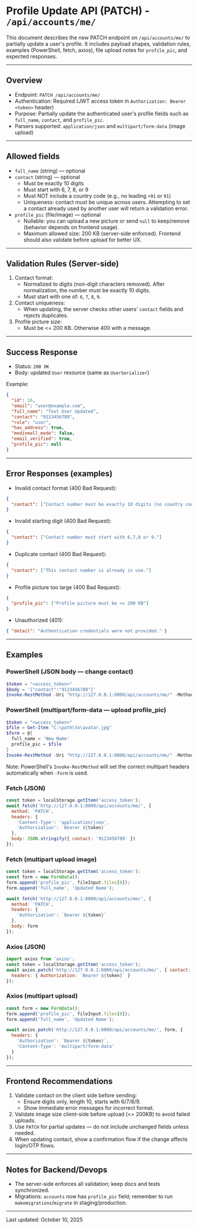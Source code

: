 # Profile Update API (PATCH) - `/api/accounts/me/`

This document describes the new PATCH endpoint on `/api/accounts/me/` to partially update a user's profile. It includes payload shapes, validation rules, examples (PowerShell, fetch, axios), file upload notes for `profile_pic`, and expected responses.

---

## Overview

- Endpoint: `PATCH /api/accounts/me/`
- Authentication: Required (JWT access token in `Authorization: Bearer <token>` header)
- Purpose: Partially update the authenticated user's profile fields such as `full_name`, `contact`, and `profile_pic`.
- Parsers supported: `application/json` and `multipart/form-data` (image upload)

---

## Allowed fields

- `full_name` (string) — optional
- `contact` (string) — optional
  - Must be exactly 10 digits
  - Must start with 6, 7, 8, or 9
  - Must NOT include a country code (e.g., no leading `+91` or `91`)
  - Uniqueness: contact must be unique across users. Attempting to set a contact already used by another user will return a validation error.
- `profile_pic` (file/image) — optional
  - Nullable: you can upload a new picture or send `null` to keep/remove (behavior depends on frontend usage).
  - Maximum allowed size: 200 KB (server-side enforced). Frontend should also validate before upload for better UX.

---

## Validation Rules (Server-side)

1. Contact format:
   - Normalized to digits (non-digit characters removed). After normalization, the number must be exactly 10 digits.
   - Must start with one of: `6`, `7`, `8`, `9`.
2. Contact uniqueness:
   - When updating, the server checks other users' `contact` fields and rejects duplicates.
3. Profile picture size:
   - Must be <= 200 KB. Otherwise 400 with a message.

---

## Success Response

- Status: `200 OK`
- Body: updated `User` resource (same as `UserSerializer`)

Example:

```json
{
  "id": 16,
  "email": "user@example.com",
  "full_name": "Test User Updated",
  "contact": "9123456789",
  "role": "user",
  "has_address": true,
  "medixmall_mode": false,
  "email_verified": true,
  "profile_pic": null
}
```

---

## Error Responses (examples)

- Invalid contact format (400 Bad Request):

```json
{
  "contact": ["Contact number must be exactly 10 digits (no country code)."]
}
```

- Invalid starting digit (400 Bad Request):

```json
{
  "contact": ["Contact number must start with 6,7,8 or 9."]
}
```

- Duplicate contact (400 Bad Request):

```json
{
  "contact": ["This contact number is already in use."]
}
```

- Profile picture too large (400 Bad Request):

```json
{
  "profile_pic": ["Profile picture must be <= 200 KB"]
}
```

- Unauthorized (401):

```json
{ "detail": "Authentication credentials were not provided." }
```

---

## Examples

### PowerShell (JSON body — change contact)

```powershell
$token = "<access_token>"
$body = '{"contact":"9123456789"}'
Invoke-RestMethod -Uri "http://127.0.0.1:8000/api/accounts/me/" -Method PATCH -ContentType "application/json" -Headers @{Authorization = "Bearer $token"} -Body $body | ConvertTo-Json -Depth 5
```

### PowerShell (multipart/form-data — upload profile_pic)

```powershell
$token = "<access_token>"
$file = Get-Item "C:\path\to\avatar.jpg"
$form = @{
  full_name = 'New Name'
  profile_pic = $file
}
Invoke-RestMethod -Uri "http://127.0.0.1:8000/api/accounts/me/" -Method PATCH -Headers @{Authorization = "Bearer $token"} -Form $form
```

Note: PowerShell's `Invoke-RestMethod` will set the correct multipart headers automatically when `-Form` is used.

### Fetch (JSON)

```javascript
const token = localStorage.getItem('access_token');
await fetch('http://127.0.0.1:8000/api/accounts/me/', {
  method: 'PATCH',
  headers: {
    'Content-Type': 'application/json',
    'Authorization': `Bearer ${token}`
  },
  body: JSON.stringify({ contact: '9123456789' })
});
```

### Fetch (multipart upload image)

```javascript
const token = localStorage.getItem('access_token');
const form = new FormData();
form.append('profile_pic', fileInput.files[0]);
form.append('full_name', 'Updated Name');

await fetch('http://127.0.0.1:8000/api/accounts/me/', {
  method: 'PATCH',
  headers: {
    'Authorization': `Bearer ${token}`
  },
  body: form
});
```

### Axios (JSON)

```javascript
import axios from 'axios';
const token = localStorage.getItem('access_token');
await axios.patch('http://127.0.0.1:8000/api/accounts/me/', { contact: '9123456789' }, {
  headers: { Authorization: `Bearer ${token}` }
});
```

### Axios (multipart upload)

```javascript
const form = new FormData();
form.append('profile_pic', fileInput.files[0]);
form.append('full_name', 'Updated Name');

await axios.patch('http://127.0.0.1:8000/api/accounts/me/', form, {
  headers: {
    'Authorization': `Bearer ${token}`,
    'Content-Type': 'multipart/form-data'
  }
});
```

---

## Frontend Recommendations

1. Validate contact on the client side before sending:
   - Ensure digits only, length 10, starts with 6/7/8/9.
   - Show immediate error messages for incorrect format.
2. Validate image size client-side before upload (<= 200KB) to avoid failed uploads.
3. Use `PATCH` for partial updates — do not include unchanged fields unless needed.
4. When updating contact, show a confirmation flow if the change affects login/OTP flows.

---

## Notes for Backend/Devops

- The server-side enforces all validation; keep docs and tests synchronized.
- Migrations: `accounts` now has `profile_pic` field; remember to run `makemigrations`/`migrate` in staging/production.

---

Last updated: October 10, 2025
